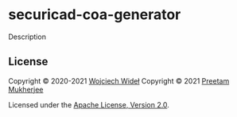 # securicad-coa-generator

Description

## License

Copyright © 2020-2021 [Wojciech Wideł](mailto:widel@kth.se)
Copyright © 2021 [Preetam Mukherjee](mailto:preetam@kth.se)

Licensed under the [Apache License, Version 2.0](https://www.apache.org/licenses/LICENSE-2.0).
